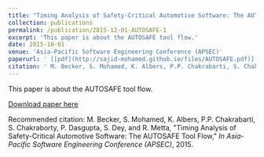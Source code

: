 ```yaml
---
title: "Timing Analysis of Safety-Critical Automotive Software: The AUTOSAFE Tool Flow"
collection: publications
permalink: /publication/2015-12-01-AUTOSAFE-1
excerpt: 'This paper is about the AUTOSAFE tool flow.'
date: 2015-10-01
venue: 'Asia-Pacific Software Engineering Conference (APSEC)'
paperurl: ' [[pdf](http://sajid-mohamed.github.io/files/AUTOSAFE.pdf)]'
citation: ' M. Becker, S. Mohamed, K. Albers, P.P. Chakrabarti, S. Chakraborty, P. Dasgupta, S. Dey, and R. Metta, &quot;Timing Analysis of Safety-Critical Automotive Software: The AUTOSAFE Tool Flow,&quot; <i> In Asia-Pacific Software Engineering Conference (APSEC)</i>, 2015.'
---
```

This paper is about the AUTOSAFE tool flow.

[Download paper here](http://sajid-mohamed.github.io/files/AUTOSAFE.pdf)

Recommended citation: M. Becker, S. Mohamed, K. Albers, P.P. Chakrabarti, S. Chakraborty, P. Dasgupta, S. Dey, and R. Metta, "Timing Analysis of Safety-Critical Automotive Software: The AUTOSAFE Tool Flow," <i> In Asia-Pacific Software Engineering Conference (APSEC)</i>, 2015.

